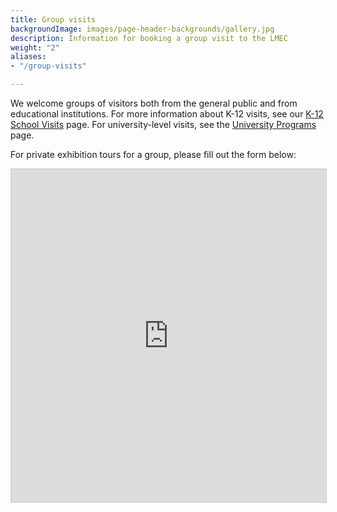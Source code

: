 ```yaml
---
title: Group visits
backgroundImage: images/page-header-backgrounds/gallery.jpg
description: Information for booking a group visit to the LMEC
weight: "2"
aliases:
- "/group-visits"

---
```

We welcome groups of visitors both from the general public and from educational institutions. For more information about K-12 visits, see our [K-12 School Visits](/education/k12/school-visits/) page. For university-level visits, see the [University Programs](/education/university/) page.

For private exhibition tours for a group, please fill out the form below:

<iframe class="airtable-embed" src="https://airtable.com/embed/shrgeimWWossNUt1p?backgroundColor=gray" frameborder="0" onmousewheel="" width="100%" height="533" style="background: transparent; border: 1px solid #ccc;"></iframe>